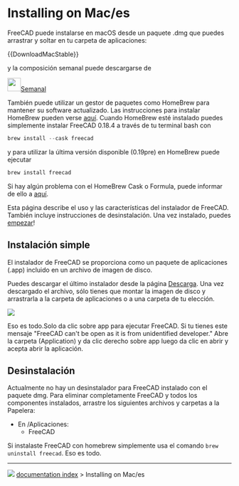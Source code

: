 # Installing on Mac/es
FreeCAD puede instalarse en macOS desde un paquete .dmg que puedes arrastrar y soltar en tu carpeta de aplicaciones:


{{DownloadMacStable}}

y la composición semanal puede descargarse de

<img alt="" src=images/Nightly.png  style="width:30px;">[Semanal](https://github.com/FreeCAD/FreeCAD-AppImage/releases/tag/weekly-builds)

También puede utilizar un gestor de paquetes como HomeBrew para mantener su software actualizado. Las instrucciones para instalar HomeBrew pueden verse [aquí](https://brew.sh/). Cuando HomeBrew esté instalado puedes simplemente instalar FreeCAD 0.18.4 a través de tu terminal bash con


```python
brew install --cask freecad
```


<div class="mw-translate-fuzzy">

y para utilizar la última versión disponible (0.19pre) en HomeBrew puede ejecutar


</div>


```python
brew install freecad
```

Si hay algún problema con el HomeBrew Cask o Formula, puede informar de ello a [aquí](https://github.com/FreeCAD/homebrew-freecad).


<div class="mw-translate-fuzzy">

Esta página describe el uso y las características del instalador de FreeCAD. También incluye instrucciones de desinstalación. Una vez instalado, puedes [empezar](Getting_started/es.md)!


</div>



## Instalación simple 

El instalador de FreeCAD se proporciona como un paquete de aplicaciones (.app) incluido en un archivo de imagen de disco.

Puedes descargar el último instalador desde la página [Descarga](Download/es.md). Una vez descargado el archivo, sólo tienes que montar la imagen de disco y arrastrarla a la carpeta de aplicaciones o a una carpeta de tu elección.

![](images/mac_installer_1.png )


<div class="mw-translate-fuzzy">

Eso es todo.Solo da clic sobre app para ejecutar FreeCAD. Si tu tienes este mensaje \"FreeCAD can\'t be open as it is from unidentified developer.\" Abre la carpeta (Application) y da clic derecho sobre app luego da clic en abrir y acepta abrir la aplicación.


</div>



## Desinstalación

Actualmente no hay un desinstalador para FreeCAD instalado con el paquete dmg. Para eliminar completamente FreeCAD y todos los componentes instalados, arrastre los siguientes archivos y carpetas a la Papelera:

-   En /Aplicaciones:
    -   FreeCAD

Si instalaste FreeCAD con homebrew simplemente usa el comando `brew uninstall freecad`. Eso es todo.



---
![](images/Right_arrow.png) [documentation index](../README.md) > Installing on Mac/es
